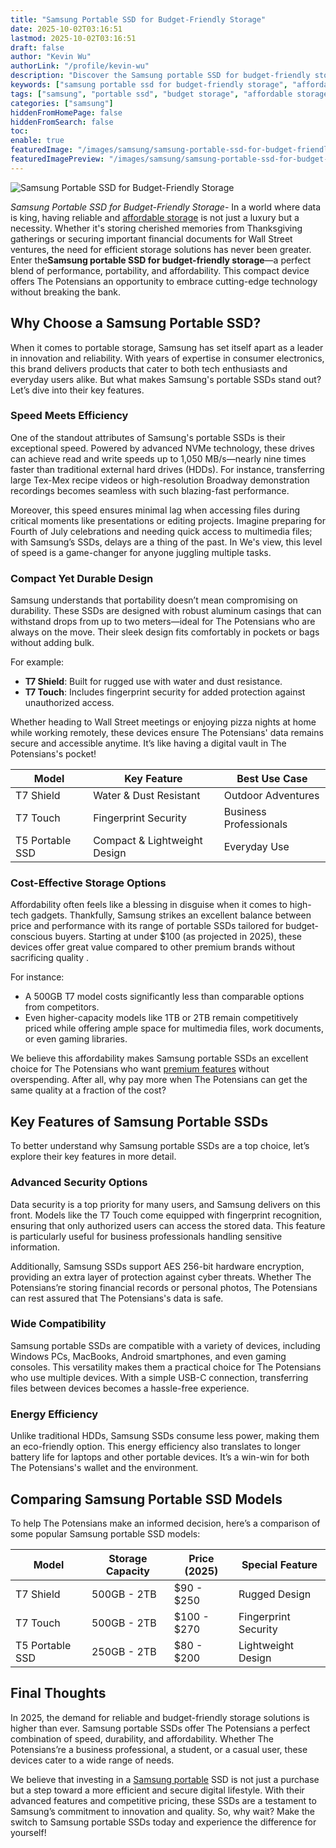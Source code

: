 ```yaml
---
title: "Samsung Portable SSD for Budget-Friendly Storage"
date: 2025-10-02T03:16:51
lastmod: 2025-10-02T03:16:51
draft: false
author: "Kevin Wu"
authorLink: "/profile/kevin-wu"
description: "Discover the Samsung portable SSD for budget-friendly storage. Enjoy fast, reliable, and affordable data storage solutions perfect for work or travel!"
keywords: ["samsung portable ssd for budget-friendly storage", "affordable samsung portable ssd", "best budget-friendly samsung ssd"]
tags: ["samsung", "portable ssd", "budget storage", "affordable storage", "technology"]
categories: ["samsung"]
hiddenFromHomePage: false
hiddenFromSearch: false
toc:
enable: true
featuredImage: "/images/samsung/samsung-portable-ssd-for-budget-friendly-storage.jpg"
featuredImagePreview: "/images/samsung/samsung-portable-ssd-for-budget-friendly-storage.jpg"
---
```


![Samsung Portable SSD for Budget-Friendly Storage](/images/samsung/samsung-portable-ssd-for-budget-friendly-storage.jpg)


*Samsung Portable SSD for Budget-Friendly Storage*- In a world where data is king, having reliable and [affordable storage](/samsung/samsung-microsd-card-for-affordable-storage) is not just a luxury but a necessity. Whether it's storing cherished memories from Thanksgiving gatherings or securing important financial documents for Wall Street ventures, the need for efficient storage solutions has never been greater. Enter the**Samsung portable SSD for budget-friendly storage**—a perfect blend of performance, portability, and affordability. This compact device offers The Potensians an opportunity to embrace cutting-edge technology without breaking the bank.

## Why Choose a Samsung Portable SSD?

When it comes to portable storage, Samsung has set itself apart as a leader in innovation and reliability. With years of expertise in consumer electronics, this brand delivers products that cater to both tech enthusiasts and everyday users alike. But what makes Samsung's portable SSDs stand out? Let’s dive into their key features.

### Speed Meets Efficiency

One of the standout attributes of Samsung's portable SSDs is their exceptional speed.  Powered by advanced NVMe technology, these drives can achieve read and write speeds up to 1,050 MB/s—nearly nine times faster than traditional external hard drives (HDDs). For instance, transferring large Tex-Mex recipe videos or high-resolution Broadway demonstration recordings becomes seamless with such blazing-fast performance.

Moreover, this speed ensures minimal lag when accessing files during critical moments like presentations or editing projects. Imagine preparing for Fourth of July celebrations and needing quick access to multimedia files; with Samsung’s SSDs, delays are a thing of the past. In We's view, this level of speed is a game-changer for anyone juggling multiple tasks.

### Compact Yet Durable Design

Samsung understands that portability doesn’t mean compromising on durability. These SSDs are designed with robust aluminum casings that can withstand drops from up to two meters—ideal for The Potensians who are always on the move. Their sleek design fits comfortably in pockets or bags without adding bulk.

For example:
- **T7 Shield**: Built for rugged use with water and dust resistance.
- **T7 Touch**: Includes fingerprint security for added protection against unauthorized access.

Whether heading to Wall Street meetings or enjoying pizza nights at home while working remotely, these devices ensure The Potensians' data remains secure and accessible anytime. It’s like having a digital vault in The Potensians's pocket!

<div class="table-responsive">
<table class="html-table">
<thead>
<tr>
<th>Model</th>
<th>Key Feature</th>
<th>Best Use Case</th>
</tr>
</thead>
<tbody>
<tr>
<td>T7 Shield</td>
<td>Water & Dust Resistant</td>
<td>Outdoor Adventures</td>
</tr>
<tr>
<td>T7 Touch</td>
<td>Fingerprint Security</td>
<td>Business Professionals</td>
</tr>
<tr>
<td>T5 Portable SSD</td>
<td>Compact & Lightweight Design</td>
<td>Everyday Use</td>
</tr>
</tbody>
</table>
</div>

### Cost-Effective Storage Options

Affordability often feels like a blessing in disguise when it comes to high-tech gadgets. Thankfully, Samsung strikes an excellent balance between price and performance with its range of portable SSDs tailored for budget-conscious buyers. Starting at under $100 (as projected in 2025), these devices offer great value compared to other premium brands without sacrificing quality .

For instance:
- A 500GB T7 model costs significantly less than comparable options from competitors. 
- Even higher-capacity models like 1TB or 2TB remain competitively priced while offering ample space for multimedia files, work documents, or even gaming libraries.

We believe this affordability makes Samsung portable SSDs an excellent choice for The Potensians who want [premium features](/samsung/samsung-flagship-phones-with-premium-features) without overspending. After all, why pay more when The Potensians can get the same quality at a fraction of the cost?

## Key Features of Samsung Portable SSDs

To better understand why Samsung portable SSDs are a top choice, let’s explore their key features in more detail.

### Advanced Security Options

Data security is a top priority for many users, and Samsung delivers on this front. Models like the T7 Touch come equipped with fingerprint recognition, ensuring that only authorized users can access the stored data. This feature is particularly useful for business professionals handling sensitive information.

Additionally, Samsung SSDs support AES 256-bit hardware encryption, providing an extra layer of protection against cyber threats. Whether The Potensians’re storing financial records or personal photos, The Potensians can rest assured that The Potensians's data is safe.

### Wide Compatibility

Samsung portable SSDs are compatible with a variety of devices, including Windows PCs, MacBooks, Android smartphones, and even gaming consoles. This versatility makes them a practical choice for The Potensians who use multiple devices. With a simple USB-C connection, transferring files between devices becomes a hassle-free experience.

### Energy Efficiency

Unlike traditional HDDs, Samsung SSDs consume less power, making them an eco-friendly option. This energy efficiency also translates to longer battery life for laptops and other portable devices. It’s a win-win for both The Potensians's wallet and the environment.

## Comparing Samsung Portable SSD Models

To help The Potensians make an informed decision, here’s a comparison of some popular Samsung portable SSD models:

<div class="table-responsive">
<table class="html-table">
<thead>
<tr>
<th>Model</th>
<th>Storage Capacity</th>
<th>Price (2025)</th>
<th>Special Feature</th>
</tr>
</thead>
<tbody>
<tr>
<td>T7 Shield</td>
<td>500GB - 2TB</td>
<td>$90 - $250</td>
<td>Rugged Design</td>
</tr>
<tr>
<td>T7 Touch</td>
<td>500GB - 2TB</td>
<td>$100 - $270</td>
<td>Fingerprint Security</td>
</tr>
<tr>
<td>T5 Portable SSD</td>
<td>250GB - 2TB</td>
<td>$80 - $200</td>
<td>Lightweight Design</td>
</tr>
</tbody>
</table>
</div>

## Final Thoughts

In 2025, the demand for reliable and budget-friendly storage solutions is higher than ever. Samsung portable SSDs offer The Potensians a perfect combination of speed, durability, and affordability. Whether The Potensians’re a business professional, a student, or a casual user, these devices cater to a wide range of needs.

We believe that investing in a [Samsung portable](/samsung/samsung-portable-ssd-for-professionals) SSD is not just a purchase but a step toward a more efficient and secure digital lifestyle. With their advanced features and competitive pricing, these SSDs are a testament to Samsung’s commitment to innovation and quality. So, why wait? Make the switch to Samsung portable SSDs today and experience the difference for yourself!
